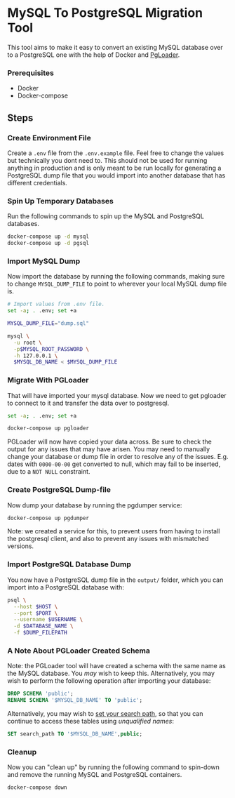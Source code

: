 MySQL To PostgreSQL Migration Tool
==================================

This tool aims to make it easy to convert an existing MySQL database over to a
PostgreSQL one with the help of Docker and
[PgLoader](https://github.com/dimitri/pgloader).


### Prerequisites
* Docker
* Docker-compose


## Steps

### Create Environment File
Create a `.env` file from the `.env.example` file. Feel free to change the
values but technically you dont need to. This should not be used for running
anything in production and is only meant to be run locally for generating a
PostgreSQL dump file that you would import into another database that has
different credentials.


### Spin Up Temporary Databases
Run the following commands to spin up the MySQL and PostgreSQL databases.

```bash
docker-compose up -d mysql
docker-compose up -d pgsql
```

### Import MySQL Dump
Now import the database by running the following commands, making sure to
change `MYSQL_DUMP_FILE` to point to wherever your local MySQL dump file is.

```bash
# Import values from .env file.
set -a; . .env; set +a

MYSQL_DUMP_FILE="dump.sql"

mysql \
  -u root \
  -p$MYSQL_ROOT_PASSWORD \
  -h 127.0.0.1 \
  $MYSQL_DB_NAME < $MYSQL_DUMP_FILE
```

### Migrate With PGLoader
That will have imported your mysql database. Now we need to get pgloader to
connect to it and transfer the data over to postgresql.

```bash
set -a; . .env; set +a

docker-compose up pgloader
```

PGLoader will now have copied your data across. Be sure to check the output for
any issues that may have arisen. You may need to manually change your database
or dump file in order to resolve any of the issues. E.g. dates with `0000-00-00`
get converted to null, which may fail to be inserted, due to a `NOT NULL`
constraint.

### Create PostgreSQL Dump-file
Now dump your database by running the pgdumper service:

```bash
docker-compose up pgdumper
```

Note: we created a service for this, to prevent users from having to install the 
postgresql client, and also to prevent any issues with mismatched versions.

### Import PostgreSQL Database Dump
You now have a PostgreSQL dump file in the `output/` folder, which you can 
import into a PostgreSQL database with:

```bash
psql \
  --host $HOST \
  --port $PORT \
  --username $USERNAME \
  -d $DATABASE_NAME \
  -f $DUMP_FILEPATH
```


### A Note About PGLoader Created Schema
Note: the PGLoader tool will have created a schema with the same name as the 
MySQL database. You *may* wish to keep this. Alternatively, you may wish to 
perform the following operation after importing your database:

```sql
DROP SCHEMA 'public';
RENAME SCHEMA '$MYSQL_DB_NAME' TO 'public';
```

Alternatively, you may wish to [set your search 
path](https://www.postgresql.org/docs/9.6/ddl-schemas.html#DDL-SCHEMAS-PATH), 
so that you can continue to access these tables using *unqualified names*:

```sql
SET search_path TO '$MYSQL_DB_NAME',public;
```


### Cleanup
Now you can "clean up" by running the following command to spin-down and remove 
the running MySQL and PostgreSQL containers.

```bash
docker-compose down
```
